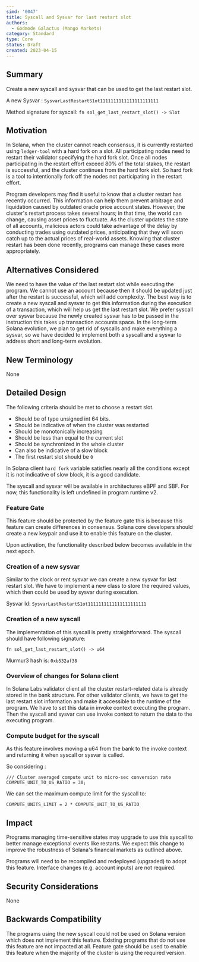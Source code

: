 ```yaml
---
simd: '0047'
title: Syscall and Sysvar for last restart slot
authors:
  - Godmode Galactus (Mango Markets)
category: Standard
type: Core
status: Draft
created: 2023-04-15
---
```


## Summary

Create a new syscall and sysvar that can be used to get the last restart slot.

A new Sysvar :
`SysvarLastRestartS1ot1111111111111111111111`

Method signature for syscall:
`fn sol_get_last_restart_slot() -> Slot`

## Motivation

In Solana, when the cluster cannot reach consensus, it is currently restarted
using `ledger-tool` with a hard fork on a slot. All participating nodes need to
restart their validator specifying the hard fork slot. Once all nodes
participating in the restart effort exceed 80% of the total stakes, the restart
is successful, and the cluster continues from the hard fork slot. So hard fork
is a tool to intentionally fork off the nodes not participating in the restart
effort.

Program developers may find it useful to know that a cluster restart has
recently occurred. This information can help them prevent arbitrage and
liquidation caused by outdated oracle price account states. However, the
cluster's restart process takes several hours; in that time, the world can
change, causing asset prices to fluctuate. As the cluster updates the state of
all accounts, malicious actors could take advantage of the delay by conducting
trades using outdated prices, anticipating that they will soon catch up to the
actual prices of real-world assets. Knowing that cluster restart has been done
recently, programs can manage these cases more appropriately.

## Alternatives Considered

We need to have the value of the last restart slot while executing the program.
We cannot use an account because then it should be updated just after the
restart is successful, which will add complexity. The best way is to create a
new syscall and sysvar to get this information during the execution of a
transaction, which will help us get the last restart slot. We prefer syscall
over sysvar because the newly created sysvar has to be passed in the instruction
this takes up transaction accounts space. In the long-term Solana evolution, we
plan to get rid of syscalls and make everything a sysvar, so we have decided to
implement both a syscall and a sysvar to address short and long-term evolution.

## New Terminology

None

## Detailed Design

The following criteria should be met to choose a restart slot.

* Should be of type unsigned int 64 bits.
* Should be indicative of when the cluster was restarted
* Should be monotonically increasing
* Should be less than equal to the current slot
* Should be synchronized in the whole cluster
* Can also be indicative of a slow block
* The first restart slot should be `0`

In Solana client `hard fork` variable satisfies nearly all the conditions except
it is not indicative of slow block, it is a good candidate.

The syscall and sysvar will be available in architectures eBPF and SBF.
For now, this functionality is left undefined in program runtime v2.

### Feature Gate

This feature should be protected by the feature gate this is because this
feature can create differences in consensus. Solana core developers should
create a new keypair and use it to enable this feature on the cluster.

Upon activation, the functionality described below becomes available in the next
epoch.

### Creation of a new sysvar

Similar to the clock or rent sysvar we can create a new sysvar for last restart
slot. We have to implement a new class to store the required values, which then
could be used by sysvar during execution.

Sysvar Id: `SysvarLastRestartS1ot1111111111111111111111`

### Creation of a new syscall

The implementation of this syscall is pretty straightforward. The syscall should
have following signature:

`fn sol_get_last_restart_slot() -> u64`

Murmur3 hash is: `0xb532af38`

### Overview of changes for Solana client

In Solana Labs validator client all the cluster restart-related data is already
stored in the bank structure. For other validator clients, we have to get the
last restart slot information and make it accessible to the runtime of the
program. We have to set this data in invoke context executing the program. Then
the syscall and sysvar can use invoke context to return the data to the
executing program.

### Compute budget for the syscall

As this feature involves moving a u64 from the bank to the invoke context and
returning it when syscall or sysvar is called.

So considering :

```
/// Cluster averaged compute unit to micro-sec conversion rate
COMPUTE_UNIT_TO_US_RATIO = 30;
```

We can set the maximum compute limit for the syscall to:

```
COMPUTE_UNITS_LIMIT = 2 * COMPUTE_UNIT_TO_US_RATIO
```

## Impact

Programs managing time-sensitive states may upgrade to use this syscall to
better manage exceptional events like restarts. We expect this change to improve
the robustness of Solana's financial markets as outlined above.

Programs will need to be recompiled and redeployed (upgraded) to adopt this
feature. Interface changes (e.g. account inputs) are not required.

## Security Considerations

None

## Backwards Compatibility

The programs using the new syscall could not be used on Solana version which
does not implement this feature. Existing programs that do not use this feature
are not impacted at all. Feature gate should be used to enable this feature when
the majority of the cluster is using the required version.
